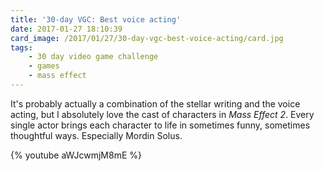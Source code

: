 ```yaml
---
title: '30-day VGC: Best voice acting'
date: 2017-01-27 18:10:39
card_image: /2017/01/27/30-day-vgc-best-voice-acting/card.jpg
tags:
    - 30 day video game challenge
    - games
    - mass effect
---
```

It's probably actually a combination of the stellar writing and the voice acting, but I absolutely love the cast of characters in _Mass Effect 2_. Every single actor brings each character to life in sometimes funny, sometimes thoughtful ways. Especially Mordin Solus.

{% youtube aWJcwmjM8mE %}